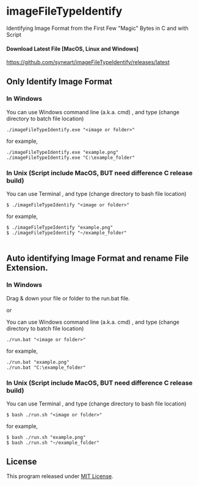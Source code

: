 # imageFileTypeIdentify
Identifying Image Format from the First Few "Magic" Bytes in C and with Script

#### Download Latest File [MacOS, Linux and Windows]
https://github.com/syneart/imageFileTypeIdentify/releases/latest
<br />

## Only Identify Image Format

### In Windows

You can use Windows command line (a.k.a. cmd) , and type (change directory to batch file location)

`./imageFileTypeIdentify.exe "<image or folder>"`

for example,

`./imageFileTypeIdentify.exe "example.png"`<br />
`./imageFileTypeIdentify.exe "C:\example_folder"`

### In Unix (Script include MacOS, BUT need difference C release build)

You can use Terminal , and type (change directory to bash file location)

`$ ./imageFileTypeIdentify "<image or folder>"`

for example,

`$ ./imageFileTypeIdentify "example.png"`<br />
`$ ./imageFileTypeIdentify "~/example_folder"`
<br /><br />


## Auto identifying Image Format and rename File Extension.

### In Windows

Drag & down your file or folder to the run.bat file.

or 

You can use Windows command line (a.k.a. cmd) , and type (change directory to batch file location)

`./run.bat "<image or folder>"`

for example,

`./run.bat "example.png"`<br />
`./run.bat "C:\example_folder"`

### In Unix (Script include MacOS, BUT need difference C release build)

You can use Terminal , and type (change directory to bash file location)

`$ bash ./run.sh "<image or folder>"`

for example,

`$ bash ./run.sh "example.png"`<br />
`$ bash ./run.sh "~/example_folder"`

## License

This program released under [MIT License](LICENSE).
